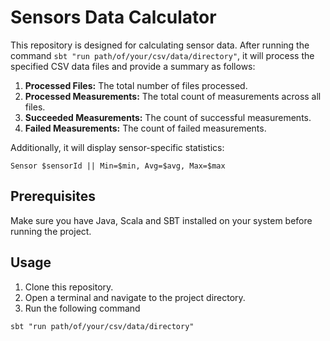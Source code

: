 # Sensors Data Calculator

This repository is designed for calculating sensor data. After running the command `sbt "run path/of/your/csv/data/directory"`, it will process the specified CSV data files and provide a summary as follows:

1. **Processed Files:** The total number of files processed.
2. **Processed Measurements:** The total count of measurements across all files.
3. **Succeeded Measurements:** The count of successful measurements.
4. **Failed Measurements:** The count of failed measurements.

Additionally, it will display sensor-specific statistics:

```plaintext
Sensor $sensorId || Min=$min, Avg=$avg, Max=$max
```
## Prerequisites

Make sure you have Java, Scala and SBT installed on your system before running the project.

## Usage
1. Clone this repository.
2. Open a terminal and navigate to the project directory.
3. Run the following command
   
```plaintext
sbt "run path/of/your/csv/data/directory"
```

